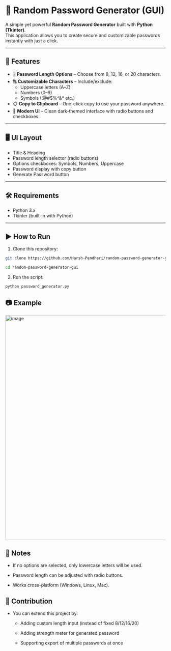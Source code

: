 # 🔐 Random Password Generator (GUI)

A simple yet powerful **Random Password Generator** built with **Python (Tkinter)**.  
This application allows you to create secure and customizable passwords instantly with just a click.

---

## 🚀 Features

- 🎚️ **Password Length Options** – Choose from 8, 12, 16, or 20 characters.  
- 🔠 **Customizable Characters** – Include/exclude:  
  - Uppercase letters (A–Z)  
  - Numbers (0–9)  
  - Symbols (!@#$%^&* etc.)  
- 📋 **Copy to Clipboard** – One-click copy to use your password anywhere.  
- 🎨 **Modern UI** – Clean dark-themed interface with radio buttons and checkboxes.  

---

## 🖥️ UI Layout
- Title & Heading  
- Password length selector (radio buttons)  
- Options checkboxes: Symbols, Numbers, Uppercase  
- Password display with copy button  
- Generate Password button  

---

## 🛠️ Requirements

- Python 3.x  
- Tkinter (built-in with Python)  

---

## ▶️ How to Run

1. Clone this repository:
```bash
git clone https://github.com/Harsh-Pendhari/random-password-generator-gui.git
```
```bash
cd random-password-generator-gui
```
2. Run the script:
```bash
python password_generator.py
```

## 📷 Example
<img width="652" height="707" alt="image" src="https://github.com/user-attachments/assets/3c2da30c-d360-44dc-8517-fd02b327c095" />


## 📌 Notes

- If no options are selected, only lowercase letters will be used.

- Password length can be adjusted with radio buttons.

- Works cross-platform (Windows, Linux, Mac).

## 🤝 Contribution

- You can extend this project by:

    - Adding custom length input (instead of fixed 8/12/16/20)

    - Adding strength meter for generated password

    - Supporting export of multiple passwords at once

